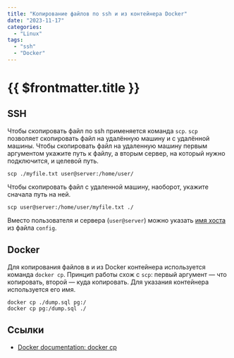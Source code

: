 ```yaml
---
title: "Копирование файлов по ssh и из контейнера Docker"
date: "2023-11-17"
categories:
  - "Linux"
tags:
  - "ssh"
  - "Docker"
---
```


# {{ $frontmatter.title }}

## SSH

Чтобы скопировать файл по ssh применяется команда `scp`. `scp` позволяет скопировать файл на удалённую машину и с удалённой машины. Чтобы скопировать файл на удаленную машину первым аргументом укажите путь к файлу, а вторым сервер, на который нужно подключится, и целевой путь.

```
scp ./myfile.txt user@server:/home/user/
```

Чтобы скопировать файл с удаленной машину, наоборот, укажите сначала путь на ней.

```
scp user@server:/home/user/myfile.txt ./
```

Вместо пользователя и сервера (`user@server`) можно указать [имя хоста](add-ssh-key.md) из файла `config`. 

## Docker

Для копирования файлов в и из Docker контейнера используется команда `docker cp`. Принцип работы схож с `scp`: первый аргумент — что копировать, второй — куда копировать. Для указания контейнера используется его имя.

```
docker cp ./dump.sql pg:/
docker cp pg:/dump.sql ./
```

## Ссылки

* [Docker documentation: docker cp](https://docs.docker.com/engine/reference/commandline/cp/)